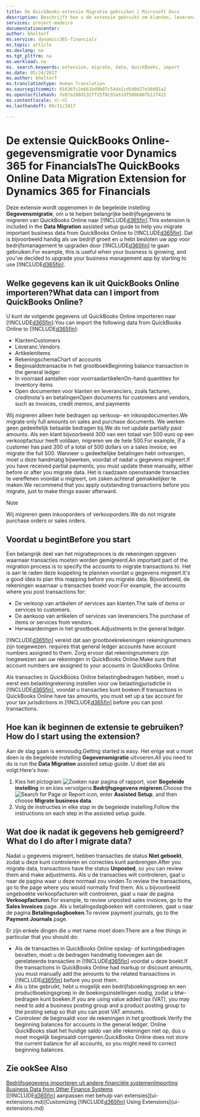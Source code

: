 ```yaml
---
title: De QuickBooks-extensie Migratie gebruiken | Microsoft Docs
description: Beschrijft hoe u de extensie gebruikt om klanten, leveranciers, artikelen en rekeningen van QuickBooks Online naar Financials te migreren.
services: project-madeira
documentationcenter: 
author: bholtorf
ms.service: dynamics365-financials
ms.topic: article
ms.devlang: na
ms.tgt_pltfrm: na
ms.workload: na
ms. search.keywords: extension, migrate, data, QuickBooks, import
ms.date: 05/24/2017
ms.author: bholtorf
ms.translationtype: Human Translation
ms.sourcegitcommit: 81636fc2e661bd9b07c54da1cd5d0d27e30d01a2
ms.openlocfilehash: fe87a108d132ff25f0c93a51df58bb88fb12f421
ms.contentlocale: nl-nl
ms.lasthandoff: 09/11/2017

---
```


# <a name="the-quickbooks-online-data-migration-extension-for-dynamics-365-for-financials"></a><span data-ttu-id="100dd-103">De extensie QuickBooks Online-gegevensmigratie voor Dynamics 365 for Financials</span><span class="sxs-lookup"><span data-stu-id="100dd-103">The QuickBooks Online Data Migration Extension for Dynamics 365 for Financials</span></span>
<span data-ttu-id="100dd-104">Deze extensie wordt opgenomen in de begeleide instelling **Gegevensmigratie**, om u te helpen belangrijke bedrijfsgegevens te migreren van QuickBooks Online naar [!INCLUDE[d365fin](includes/d365fin_md.md)].</span><span class="sxs-lookup"><span data-stu-id="100dd-104">This extension is included in the **Data Migration** assisted setup guide to help you migrate important business data from QuickBooks Online to [!INCLUDE[d365fin](includes/d365fin_md.md)].</span></span> <span data-ttu-id="100dd-105">Dat is bijvoorbeeld handig als uw bedrijf groeit en u hebt besloten uw app voor bedrijfsmanagement te upgraden door [!INCLUDE[d365fin](includes/d365fin_md.md)] te gaan gebruiken.</span><span class="sxs-lookup"><span data-stu-id="100dd-105">For example, this is useful when your business is growing, and you've decided to upgrade your business management app by starting to use [!INCLUDE[d365fin](includes/d365fin_md.md)].</span></span>

## <a name="what-data-can-i-import-from-quickbooks-online"></a><span data-ttu-id="100dd-106">Welke gegevens kan ik uit QuickBooks Online importeren?</span><span class="sxs-lookup"><span data-stu-id="100dd-106">What data can I import from QuickBooks Online?</span></span>
<span data-ttu-id="100dd-107">U kunt de volgende gegevens uit QuickBooks Online importeren naar [!INCLUDE[d365fin](includes/d365fin_md.md)]:</span><span class="sxs-lookup"><span data-stu-id="100dd-107">You can import the following data from QuickBooks Online to [!INCLUDE[d365fin](includes/d365fin_md.md)]:</span></span>  

* <span data-ttu-id="100dd-108">Klanten</span><span class="sxs-lookup"><span data-stu-id="100dd-108">Customers</span></span>
* <span data-ttu-id="100dd-109">Leveranc.</span><span class="sxs-lookup"><span data-stu-id="100dd-109">Vendors</span></span>
* <span data-ttu-id="100dd-110">Artikelen</span><span class="sxs-lookup"><span data-stu-id="100dd-110">Items</span></span>
* <span data-ttu-id="100dd-111">Rekeningschema</span><span class="sxs-lookup"><span data-stu-id="100dd-111">Chart of accounts</span></span> 
* <span data-ttu-id="100dd-112">Beginsaldotransactie in het grootboek</span><span class="sxs-lookup"><span data-stu-id="100dd-112">Beginning balance transaction in the general ledger</span></span>
* <span data-ttu-id="100dd-113">In voorraad aantallen voor voorraadartikelen</span><span class="sxs-lookup"><span data-stu-id="100dd-113">On-hand quantities for inventory items</span></span>
* <span data-ttu-id="100dd-114">Open documenten voor klanten en leveranciers, zoals facturen, creditnota's en betalingen</span><span class="sxs-lookup"><span data-stu-id="100dd-114">Open documents for customers and vendors, such as invoices, credit memos, and payments</span></span>

<span data-ttu-id="100dd-115">Wij migreren alleen hele bedragen op verkoop- en inkoopdocumenten.</span><span class="sxs-lookup"><span data-stu-id="100dd-115">We migrate only full amounts on sales and purchase documents.</span></span> <span data-ttu-id="100dd-116">We werken geen gedeeltelijk betaalde bedragen bij.</span><span class="sxs-lookup"><span data-stu-id="100dd-116">We do not update partially paid amounts.</span></span> <span data-ttu-id="100dd-117">Als een klant bijvoorbeeld 300 van een totaal van 500 euro op een verkoopfactuur heeft voldaan, migreren we de hele 500.</span><span class="sxs-lookup"><span data-stu-id="100dd-117">For example, if a customer has paid 300 of a total of 500 dollars on a sales invoice, we migrate the full 500.</span></span> <span data-ttu-id="100dd-118">Wanneer u gedeeltelijke betalingen hebt ontvangen, moet u deze handmatig bijwerken, voordat of nadat u gegevens migreert.</span><span class="sxs-lookup"><span data-stu-id="100dd-118">If you have received partial payments, you must update these manually, either before or after you migrate data.</span></span> <span data-ttu-id="100dd-119">Het is raadzaam openstaande transacties te vereffenen voordat u migreert, om zaken achteraf gemakkelijker te maken.</span><span class="sxs-lookup"><span data-stu-id="100dd-119">We recommend that you apply outstanding transactions before you migrate, just to make things easier afterward.</span></span>

> [!NOTE]  
>   <span data-ttu-id="100dd-120">Wij migreren geen inkooporders of verkooporders.</span><span class="sxs-lookup"><span data-stu-id="100dd-120">We do not migrate purchase orders or sales orders.</span></span>

## <a name="before-you-start"></a><span data-ttu-id="100dd-121">Voordat u begint</span><span class="sxs-lookup"><span data-stu-id="100dd-121">Before you start</span></span>
<span data-ttu-id="100dd-122">Een belangrijk deel van het migratieproces is de rekeningen opgeven waarnaar transacties moeten worden gemigreerd.</span><span class="sxs-lookup"><span data-stu-id="100dd-122">An important part of the migration process is to specify the accounts to migrate transactions to.</span></span> <span data-ttu-id="100dd-123">Het is aan te raden deze koppeling te plannen voordat u gegevens migreert.</span><span class="sxs-lookup"><span data-stu-id="100dd-123">It's a good idea to plan this mapping before you migrate data.</span></span> <span data-ttu-id="100dd-124">Bijvoorbeeld, de rekeningen waarnaar u transacties boekt voor:</span><span class="sxs-lookup"><span data-stu-id="100dd-124">For example, the accounts where you post transactions for:</span></span>  
  
* <span data-ttu-id="100dd-125">De verkoop van artikelen of services aan klanten.</span><span class="sxs-lookup"><span data-stu-id="100dd-125">The sale of items or services to customers.</span></span>
* <span data-ttu-id="100dd-126">De aankoop van artikelen of services van leveranciers.</span><span class="sxs-lookup"><span data-stu-id="100dd-126">The purchase of items or services from vendors.</span></span>  
* <span data-ttu-id="100dd-127">Herwaarderingen in het grootboek.</span><span class="sxs-lookup"><span data-stu-id="100dd-127">Adjustments in the general ledger.</span></span>  

[!INCLUDE[d365fin](includes/d365fin_md.md)]<span data-ttu-id="100dd-128"> vereist dat aan grootboekrekeningen rekeningnummers zijn toegewezen.</span><span class="sxs-lookup"><span data-stu-id="100dd-128"> requires that general ledger accounts have account numbers assigned to them.</span></span> <span data-ttu-id="100dd-129">Zorg ervoor dat rekeningnummers zijn toegewezen aan uw rekeningen in QuickBooks Online.</span><span class="sxs-lookup"><span data-stu-id="100dd-129">Make sure that account numbers are assigned to your accounts in QuickBooks Online.</span></span>

<span data-ttu-id="100dd-130">Als transacties in QuickBooks Online belastingbedragen hebben, moet u eerst een belastingrekening instellen voor uw belastingjurisdictie in [!INCLUDE[d365fin](includes/d365fin_md.md)], voordat u transacties kunt boeken.</span><span class="sxs-lookup"><span data-stu-id="100dd-130">If transactions in QuickBooks Online have tax amounts, you must set up a tax account for your tax jurisdictions in [!INCLUDE[d365fin](includes/d365fin_md.md)] before you can post transactions.</span></span>

## <a name="how-do-i-start-using-the-extension"></a><span data-ttu-id="100dd-131">Hoe kan ik beginnen de extensie te gebruiken?</span><span class="sxs-lookup"><span data-stu-id="100dd-131">How do I start using the extension?</span></span>
<span data-ttu-id="100dd-132">Aan de slag gaan is eenvoudig.</span><span class="sxs-lookup"><span data-stu-id="100dd-132">Getting started is easy.</span></span> <span data-ttu-id="100dd-133">Het enige wat u moet doen is de begeleide instelling **Gegevensmigratie** uitvoeren.</span><span class="sxs-lookup"><span data-stu-id="100dd-133">All you need to do is run the **Data Migration** assisted setup guide.</span></span> <span data-ttu-id="100dd-134">U doet dat als volgt:</span><span class="sxs-lookup"><span data-stu-id="100dd-134">Here's how:</span></span>

1. <span data-ttu-id="100dd-135">Kies het pictogram ![Zoeken naar pagina of rapport](media/ui-search/search_small.png "pictogram Zoeken naar pagina of rapport"), voer **Begeleide instelling** in en kies vervolgens **Bedrijfsgegevens migreren**.</span><span class="sxs-lookup"><span data-stu-id="100dd-135">Choose the ![Search for Page or Report](media/ui-search/search_small.png "Search for Page or Report icon") icon, enter **Assisted Setup**, and then choose **Migrate business data**.</span></span>
2. <span data-ttu-id="100dd-136">Volg de instructies in elke stap in de begeleide instelling.</span><span class="sxs-lookup"><span data-stu-id="100dd-136">Follow the instructions on each step in the assisted setup guide.</span></span>

## <a name="what-do-i-do-after-i-migrate-data"></a><span data-ttu-id="100dd-137">Wat doe ik nadat ik gegevens heb gemigreerd?</span><span class="sxs-lookup"><span data-stu-id="100dd-137">What do I do after I migrate data?</span></span>
<span data-ttu-id="100dd-138">Nadat u gegevens migreert, hebben transacties de status **Niet geboekt**, zodat u deze kunt controleren en correcties kunt aanbrengen.</span><span class="sxs-lookup"><span data-stu-id="100dd-138">After you migrate data, transactions have the status **Unposted**, so you can review them and make adjustments.</span></span> <span data-ttu-id="100dd-139">Als u de transacties wilt controleren, gaat u naar de pagina waar u deze normaal zou vinden.</span><span class="sxs-lookup"><span data-stu-id="100dd-139">To review the transactions, go to the page where you would normally find them.</span></span> <span data-ttu-id="100dd-140">Als u bijvoorbeeld ongeboekte verkoopfacturen wilt controleren, gaat u naar de pagina **Verkoopfacturen**.</span><span class="sxs-lookup"><span data-stu-id="100dd-140">For example, to review unposted sales invoices, go to the **Sales Invoices** page.</span></span> <span data-ttu-id="100dd-141">Als u betalingsdagboeken wilt controleren, gaat u naar de pagina **Betalingsdagboeken**.</span><span class="sxs-lookup"><span data-stu-id="100dd-141">To review payment journals, go to the **Payment Journals** page.</span></span>   

<span data-ttu-id="100dd-142">Er zijn enkele dingen die u met name moet doen:</span><span class="sxs-lookup"><span data-stu-id="100dd-142">There are a few things in particular that you should do:</span></span>

* <span data-ttu-id="100dd-143">Als de transacties in QuickBooks Online opslag- of kortingsbedragen bevatten, moet u de bedragen handmatig toevoegen aan de gerelateerde transacties in [!INCLUDE[d365fin](includes/d365fin_md.md)] voordat u deze boekt.</span><span class="sxs-lookup"><span data-stu-id="100dd-143">If the transactions in QuickBooks Online had markup or discount amounts, you must manually add the amounts to the related transactions in [!INCLUDE[d365fin](includes/d365fin_md.md)] before you post them.</span></span>
* <span data-ttu-id="100dd-144">Als u btw gebruikt, hebt u mogelijk een bedrijfsboekingsgroep en een productboekingsgroep in de boekingsinstellingen nodig, zodat u btw-bedragen kunt boeken.</span><span class="sxs-lookup"><span data-stu-id="100dd-144">If you are using value added tax (VAT), you may need to add a business posting group and a product posting group to the posting setup so that you can post VAT amounts.</span></span>
* <span data-ttu-id="100dd-145">Controleer de beginsaldi voor de rekeningen in het grootboek.</span><span class="sxs-lookup"><span data-stu-id="100dd-145">Verify the beginning balances for accounts in the general ledger.</span></span> <span data-ttu-id="100dd-146">Online QuickBooks slaat het huidige saldo van alle rekeningen niet op, dus u moet mogelijk beginsaldi corrigeren.</span><span class="sxs-lookup"><span data-stu-id="100dd-146">QuickBooks Online does not store the current balance for all accounts, so you might need to correct beginning balances.</span></span>

## <a name="see-also"></a><span data-ttu-id="100dd-147">Zie ook</span><span class="sxs-lookup"><span data-stu-id="100dd-147">See Also</span></span>
[<span data-ttu-id="100dd-148">Bedrijfsgegevens importeren uit andere financiële systemen</span><span class="sxs-lookup"><span data-stu-id="100dd-148">Importing Business Data from Other Finance Systems</span></span>](upload-data.md)  
<span data-ttu-id="100dd-149">[[!INCLUDE[d365fin](includes/d365fin_md.md)] aanpassen met behulp van extensies](ui-extensions.md)</span><span class="sxs-lookup"><span data-stu-id="100dd-149">[Customizing [!INCLUDE[d365fin](includes/d365fin_md.md)] Using Extensions](ui-extensions.md)</span></span>  

